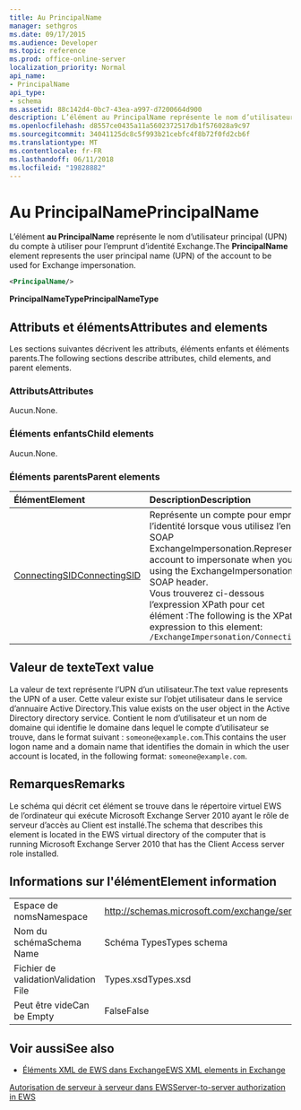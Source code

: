 ```yaml
---
title: Au PrincipalName
manager: sethgros
ms.date: 09/17/2015
ms.audience: Developer
ms.topic: reference
ms.prod: office-online-server
localization_priority: Normal
api_name:
- PrincipalName
api_type:
- schema
ms.assetid: 88c142d4-0bc7-43ea-a997-d7200664d900
description: L’élément au PrincipalName représente le nom d’utilisateur principal (UPN) du compte à utiliser pour l’emprunt d’identité Exchange.
ms.openlocfilehash: d8557ce0435a11a5602372517db1f576028a9c97
ms.sourcegitcommit: 34041125dc8c5f993b21cebfc4f8b72f0fd2cb6f
ms.translationtype: MT
ms.contentlocale: fr-FR
ms.lasthandoff: 06/11/2018
ms.locfileid: "19828882"
---
```

# <a name="principalname"></a><span data-ttu-id="ff04e-103">Au PrincipalName</span><span class="sxs-lookup"><span data-stu-id="ff04e-103">PrincipalName</span></span>

<span data-ttu-id="ff04e-104">L’élément **au PrincipalName** représente le nom d’utilisateur principal (UPN) du compte à utiliser pour l’emprunt d’identité Exchange.</span><span class="sxs-lookup"><span data-stu-id="ff04e-104">The **PrincipalName** element represents the user principal name (UPN) of the account to be used for Exchange impersonation.</span></span> 
  
```xml
<PrincipalName/>
```

 <span data-ttu-id="ff04e-105">**PrincipalNameType**</span><span class="sxs-lookup"><span data-stu-id="ff04e-105">**PrincipalNameType**</span></span>
## <a name="attributes-and-elements"></a><span data-ttu-id="ff04e-106">Attributs et éléments</span><span class="sxs-lookup"><span data-stu-id="ff04e-106">Attributes and elements</span></span>

<span data-ttu-id="ff04e-107">Les sections suivantes décrivent les attributs, éléments enfants et éléments parents.</span><span class="sxs-lookup"><span data-stu-id="ff04e-107">The following sections describe attributes, child elements, and parent elements.</span></span>
  
### <a name="attributes"></a><span data-ttu-id="ff04e-108">Attributs</span><span class="sxs-lookup"><span data-stu-id="ff04e-108">Attributes</span></span>

<span data-ttu-id="ff04e-109">Aucun.</span><span class="sxs-lookup"><span data-stu-id="ff04e-109">None.</span></span>
  
### <a name="child-elements"></a><span data-ttu-id="ff04e-110">Éléments enfants</span><span class="sxs-lookup"><span data-stu-id="ff04e-110">Child elements</span></span>

<span data-ttu-id="ff04e-111">Aucun.</span><span class="sxs-lookup"><span data-stu-id="ff04e-111">None.</span></span>
  
### <a name="parent-elements"></a><span data-ttu-id="ff04e-112">Éléments parents</span><span class="sxs-lookup"><span data-stu-id="ff04e-112">Parent elements</span></span>

|<span data-ttu-id="ff04e-113">**Élément**</span><span class="sxs-lookup"><span data-stu-id="ff04e-113">**Element**</span></span>|<span data-ttu-id="ff04e-114">**Description**</span><span class="sxs-lookup"><span data-stu-id="ff04e-114">**Description**</span></span>|
|:-----|:-----|
|[<span data-ttu-id="ff04e-115">ConnectingSID</span><span class="sxs-lookup"><span data-stu-id="ff04e-115">ConnectingSID</span></span>](connectingsid.md) <br/> |<span data-ttu-id="ff04e-116">Représente un compte pour emprunter l’identité lorsque vous utilisez l’en-tête SOAP ExchangeImpersonation.</span><span class="sxs-lookup"><span data-stu-id="ff04e-116">Represents an account to impersonate when you are using the ExchangeImpersonation SOAP header.</span></span>  <br/> <span data-ttu-id="ff04e-117">Vous trouverez ci-dessous l’expression XPath pour cet élément :</span><span class="sxs-lookup"><span data-stu-id="ff04e-117">The following is the XPath expression to this element:</span></span>  <br/>  `/ExchangeImpersonation/ConnectingSID` <br/> |
   
## <a name="text-value"></a><span data-ttu-id="ff04e-118">Valeur de texte</span><span class="sxs-lookup"><span data-stu-id="ff04e-118">Text value</span></span>

<span data-ttu-id="ff04e-119">La valeur de text représente l’UPN d’un utilisateur.</span><span class="sxs-lookup"><span data-stu-id="ff04e-119">The text value represents the UPN of a user.</span></span> <span data-ttu-id="ff04e-120">Cette valeur existe sur l’objet utilisateur dans le service d’annuaire Active Directory.</span><span class="sxs-lookup"><span data-stu-id="ff04e-120">This value exists on the user object in the Active Directory directory service.</span></span> <span data-ttu-id="ff04e-121">Contient le nom d’utilisateur et un nom de domaine qui identifie le domaine dans lequel le compte d’utilisateur se trouve, dans le format suivant : `someone@example.com`.</span><span class="sxs-lookup"><span data-stu-id="ff04e-121">This contains the user logon name and a domain name that identifies the domain in which the user account is located, in the following format:  `someone@example.com`.</span></span>
  
## <a name="remarks"></a><span data-ttu-id="ff04e-122">Remarques</span><span class="sxs-lookup"><span data-stu-id="ff04e-122">Remarks</span></span>

<span data-ttu-id="ff04e-123">Le schéma qui décrit cet élément se trouve dans le répertoire virtuel EWS de l’ordinateur qui exécute Microsoft Exchange Server 2010 ayant le rôle de serveur d’accès au Client est installé.</span><span class="sxs-lookup"><span data-stu-id="ff04e-123">The schema that describes this element is located in the EWS virtual directory of the computer that is running Microsoft Exchange Server 2010 that has the Client Access server role installed.</span></span>
  
## <a name="element-information"></a><span data-ttu-id="ff04e-124">Informations sur l'élément</span><span class="sxs-lookup"><span data-stu-id="ff04e-124">Element information</span></span>

|||
|:-----|:-----|
|<span data-ttu-id="ff04e-125">Espace de noms</span><span class="sxs-lookup"><span data-stu-id="ff04e-125">Namespace</span></span>  <br/> |http://schemas.microsoft.com/exchange/services/2006/types  <br/> |
|<span data-ttu-id="ff04e-126">Nom du schéma</span><span class="sxs-lookup"><span data-stu-id="ff04e-126">Schema Name</span></span>  <br/> |<span data-ttu-id="ff04e-127">Schéma Types</span><span class="sxs-lookup"><span data-stu-id="ff04e-127">Types schema</span></span>  <br/> |
|<span data-ttu-id="ff04e-128">Fichier de validation</span><span class="sxs-lookup"><span data-stu-id="ff04e-128">Validation File</span></span>  <br/> |<span data-ttu-id="ff04e-129">Types.xsd</span><span class="sxs-lookup"><span data-stu-id="ff04e-129">Types.xsd</span></span>  <br/> |
|<span data-ttu-id="ff04e-130">Peut être vide</span><span class="sxs-lookup"><span data-stu-id="ff04e-130">Can be Empty</span></span>  <br/> |<span data-ttu-id="ff04e-131">False</span><span class="sxs-lookup"><span data-stu-id="ff04e-131">False</span></span>  <br/> |
   
## <a name="see-also"></a><span data-ttu-id="ff04e-132">Voir aussi</span><span class="sxs-lookup"><span data-stu-id="ff04e-132">See also</span></span>



- [<span data-ttu-id="ff04e-133">Éléments XML de EWS dans Exchange</span><span class="sxs-lookup"><span data-stu-id="ff04e-133">EWS XML elements in Exchange</span></span>](ews-xml-elements-in-exchange.md)


[<span data-ttu-id="ff04e-134">Autorisation de serveur à serveur dans EWS</span><span class="sxs-lookup"><span data-stu-id="ff04e-134">Server-to-server authorization in EWS</span></span>](http://msdn.microsoft.com/library/f1610a20-672d-448b-8c00-5b0fbcaf31cb%28Office.15%29.aspx)

